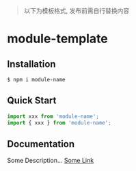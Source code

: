 > 以下为模板格式, 发布前需自行替换内容
# module-template

## Installation

```shell
$ npm i module-name
```

## Quick Start

```javascript
import xxx from 'module-name';
import { xxx } from 'module-name';
```

## Documentation

Some Description...
[Some Link](https://blabla-example-name.com)